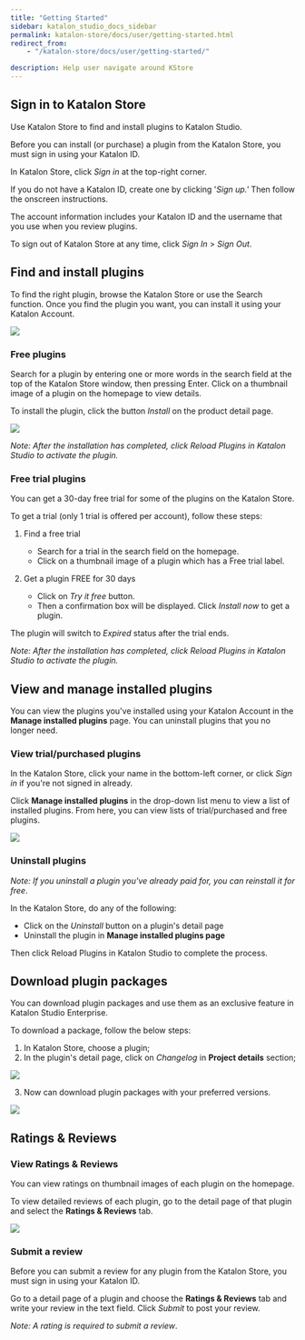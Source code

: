 ```yaml
---
title: "Getting Started"
sidebar: katalon_studio_docs_sidebar
permalink: katalon-store/docs/user/getting-started.html
redirect_from:
    - "/katalon-store/docs/user/getting-started/"

description: Help user navigate around KStore
---
```


## Sign in to Katalon Store

Use Katalon Store to find and install plugins to Katalon Studio.

Before you can install (or purchase) a plugin from the Katalon Store, you must sign in using your Katalon ID.

In Katalon Store, click _Sign in_ at the top-right corner. 

If you do not have a Katalon ID, create one by clicking '_Sign up.'_ Then follow the onscreen instructions.

The account information includes your Katalon ID and the username that you use when you review plugins. 

To sign out of Katalon Store at any time, click _Sign In_ > _Sign Out_.


## Find and install plugins

To find the right plugin, browse the Katalon Store or use the Search function. Once you find the plugin you want, you can install it using your Katalon Account.

![](https://github.com/katalon-studio/docs-images/raw/master/katalon-store/docs/user/store-browse.png)


### Free plugins

Search for a plugin by entering one or more words in the search field at the top of the Katalon Store window, then pressing Enter. Click on a thumbnail image of a plugin on the homepage to view details.

To install the plugin, click the button _Install_ on the product detail page. 

![](https://github.com/katalon-studio/docs-images/raw/master/katalon-store/docs/user/store-install-plugin.png)


_Note: After the installation has completed, click Reload Plugins in Katalon Studio to activate the plugin._


### Free trial plugins

You can get a 30-day free trial for some of the plugins on the Katalon Store. 

To get a trial (only 1 trial is offered per account), follow these steps:

1. Find a free trial

    *   Search for a trial in the search field on the homepage.
    *   Click on a thumbnail image of a plugin which has a Free trial label.

2. Get a plugin FREE for 30 days

    *   Click on _Try it free_ button.
    *   Then a confirmation box will be displayed. Click _Install now_ to get a plugin.

The plugin will switch to _Expired_ status after the trial ends.

_Note: After the installation has completed, click Reload Plugins in Katalon Studio to activate the plugin._


## View and manage installed plugins 

You can view the plugins you've installed using your Katalon Account in the **Manage installed plugins** page. You can uninstall plugins that you no longer need.

### View trial/purchased plugins

In the Katalon Store, click your name in the bottom-left corner, or click _Sign in_ if you're not signed in already.

Click **Manage installed plugins** in the drop-down list menu to view a list of installed plugins. From here, you can view lists of trial/purchased and free plugins.


![](https://github.com/katalon-studio/docs-images/raw/master/katalon-store/docs/user/store-manage-plugin.png)


### Uninstall plugins

_Note: If you uninstall a plugin you've already paid for, you can reinstall it for free_.

In the Katalon Store, do any of the following:

*   Click on the _Uninstall_ button on a plugin's detail page
*   Uninstall the plugin in **Manage installed plugins page**

Then click Reload Plugins in Katalon Studio to complete the process. 

## Download plugin packages

You can download plugin packages and use them as an exclusive feature in Katalon Studio Enterprise.

To download a package, follow the below steps:
1. In Katalon Store, choose a plugin;
2. In the plugin's detail page, click on _Changelog_ in **Project details** section;

![](https://github.com/katalon-studio/docs-images/raw/master/katalon-store/docs/user/plugin-changelog.png)

3. Now can download plugin packages with your preferred versions.

![](https://github.com/katalon-studio/docs-images/raw/master/katalon-store/docs/user/change-log.png)


## Ratings & Reviews

### View Ratings & Reviews

You can view ratings on thumbnail images of each plugin on the homepage.

To view detailed reviews of each plugin, go to the detail page of that plugin and select the **Ratings & Reviews** tab.

![](https://github.com/katalon-studio/docs-images/raw/master/katalon-store/docs/user/store-rating.png)

### Submit a review

Before you can submit a review for any plugin from the Katalon Store, you must sign in using your Katalon ID.

Go to a detail page of a plugin and choose the **Ratings & Reviews** tab and write your review in the text field. Click _Submit_ to post your review.

_Note: A rating is required to submit a review_.

